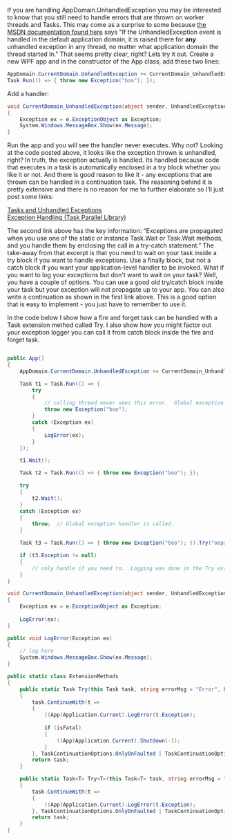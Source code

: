 <article>

If you are handling AppDomain.UnhandledException you may be interested to know that you still need to handle errors that are thrown on worker threads and Tasks.  This may come as a surprise to some because <a href="http://msdn.microsoft.com/en-us/library/system.appdomain.unhandledexception.aspx" target="_blank">the MSDN documentation found here</a> says "If the UnhandledException event is handled in the default application domain, it is raised there for <b>any</b> unhandled exception in any thread, no matter what application domain the thread started in."
That seems pretty clear, right? Lets try it out. Create a new WPF app and in the constructor of the App class, add these two lines:

```C#
AppDomain.CurrentDomain.UnhandledException += CurrentDomain_UnhandledException;
Task.Run(() => { throw new Exception("boo"); });
```


Add a handler:

```C#
void CurrentDomain_UnhandledException(object sender, UnhandledExceptionEventArgs e)
{
    Exception ex = e.ExceptionObject as Exception;
    System.Windows.MessageBox.Show(ex.Message);
}
```


Run the app and you will see the handler never executes.  Why not?  Looking at the code posted above, it looks like the exception thrown is unhandled, right?   In truth, the exception actually is handled.  Its handled because code that executes in a task is automatically enclosed in a try block whether you like it or not.  And there is good reason to like it - any exceptions that are thrown can be handled in a continuation task.  The reasoning behind it is pretty extensive and there is no reason for me to further elaborate so I’ll just post some links:


<a href="http://blogs.msdn.com/b/pfxteam/archive/2009/05/31/9674669.aspx"  target="_blank">Tasks and Unhandled Exceptions</a>
<br/>
<a href="http://msdn.microsoft.com/en-us/library/dd997415(v=vs.100).aspx" target="_blank">Exception Handling (Task Parallel Library)</a>

The second link above has the key information: “Exceptions are propagated when you use one of the static or instance Task.Wait or Task<TResult>.Wait methods, and you handle them by enclosing the call in a try-catch statement.”  The take-away from that excerpt is that you need to wait on your task inside a try block if you want to handle exceptions.  Use a finally block, but not a catch block if you want your application-level handler to be invoked.
What if you want to log your exceptions but don't want to wait on your task?  Well, you have a couple of options.  You can use a good old try/catch block inside your task but your exception will not propagate up to your app.  You can also write a continuation as shown in the first link above.  This is a good option that is easy to implement - you just have to remember to use it.  

In the code below I show how a fire and forget task can be handled with a Task extension method called Try.  I also show how you might factor out your exception logger you can call it from catch block inside the fire and forget task.


```C#

public App()
{
    AppDomain.CurrentDomain.UnhandledException += CurrentDomain_UnhandledException;

    Task t1 = Task.Run(() => {
        try
        {
            // calling thread never sees this error.  Global exception handler is not called.
            throw new Exception("boo"); 
        }
        catch (Exception ex)
        {
            LogError(ex);
        }
    });

    t1.Wait();

    Task t2 = Task.Run(() => { throw new Exception("boo"); });

    try
    {
        t2.Wait();
    }
    catch (Exception ex)
    {
        throw;  // Global exception handler is called.
    }

    Task t3 = Task.Run(() => { throw new Exception("boo"); }).Try("oops");

    if (t3.Exception != null)
    { 
        // only handle if you need to.  Logging was done in the Try extension method.
    }
}

void CurrentDomain_UnhandledException(object sender, UnhandledExceptionEventArgs e)
{
    Exception ex = e.ExceptionObject as Exception;
            
    LogError(ex);
}

public void LogError(Exception ex)
{ 
    // log here
    System.Windows.MessageBox.Show(ex.Message);
}

public static class ExtensionMethods
{
    public static Task Try(this Task task, string errorMsg = "Error", bool isFatal = true)
    {
        task.ContinueWith(t =>
        {
            ((App)Application.Current).LogError(t.Exception);
                
            if (isFatal)
            {
                ((App)Application.Current).Shutdown(-1);
            }
        }, TaskContinuationOptions.OnlyOnFaulted | TaskContinuationOptions.ExecuteSynchronously);
        return task;
    }

    public static Task<T> Try<T>(this Task<T> task, string errorMsg = "Error", bool isFatal = true)
    {
        task.ContinueWith(t =>
        {
            ((App)Application.Current).LogError(t.Exception);
        }, TaskContinuationOptions.OnlyOnFaulted | TaskContinuationOptions.ExecuteSynchronously);
        return task;
    }
}
```

</article>
